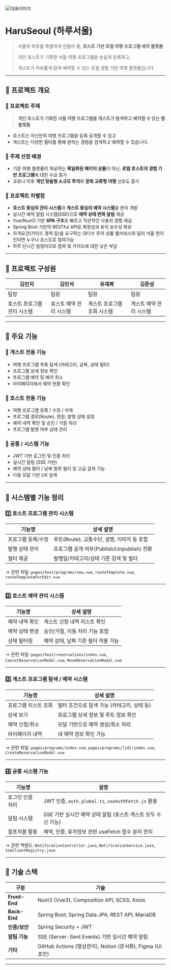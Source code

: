 ![대표이미지](https://github.com/user-attachments/assets/28920dfe-03a0-4ffe-b74f-41cc5ae70e16)

# HaruSeoul (하루서울)
> 서울의 하루를 특별하게 만들어 줄, **호스트 기반 로컬 여행 프로그램 예약 플랫폼**
> 
> 개인 호스트가 기획한 서울 여행 프로그램을 손쉽게 등록하고,
> 
> 게스트가 자유롭게 탐색·예약할 수 있는 로컬 경험 기반 여행 플랫폼입니다.

---


## 📌 프로젝트 개요

### 🔹 프로젝트 주제
> **개인 호스트가 기획한 서울 여행 프로그램을 게스트가 탐색하고 예약할 수 있는 웹 플랫폼**

- 호스트는 자신만의 여행 프로그램을 등록·공개할 수 있고  
- 게스트는 다양한 필터를 통해 원하는 경험을 검색하고 예약할 수 있습니다.

### 🔹 주제 선정 배경
- 기존 여행 플랫폼이 제공하는 **획일화된 패키지 상품**이 아닌,
  **로컬 호스트의 경험 기반 프로그램**에 대한 수요 증가
- 코로나 이후 **개인 맞춤형 소규모 투어**와 **문화 교류형 여행** 선호도 증가

### 🔹 프로젝트 차별점
- **호스트 중심의 관리 시스템**과 **게스트 중심의 예약 시스템**을 분리 개발
- 실시간 예약 알림 시스템(SSE)으로 **예약 상태 변화 알림** 제공
- Vue/Nuxt3 기반 **SPA 구조**로 빠르고 직관적인 사용자 경험 제공
- Spring Boot 기반의 RESTful API로 확장성과 유지 보수성 확보
- 자격요건(가이드 경력 등)을 요구하는 대다수 투어 상품 웹서비스와 달리 서울 현지인이면 누구나 호스트로 참여가능
- 하루 단시간 일정이므로 참여 및 가이드에 대한 낮은 부담

---


## 📌 프로젝트 구성원

| 김민지               | 김민석                | 유재복                | 김준성                |
|----------------------|-----------------------|-----------------------|-----------------------|
| 팀장                 | 팀원                  | 팀원                  | 팀원                  |
| 호스트 프로그램 관리 시스템 | 호스트 예약 관리 시스템 | 게스트 프로그램 조회 시스템 | 게스트 예약 관리 시스템 |


***



## 📌 주요 기능

### 🔹 게스트 전용 기능
- 여행 프로그램 목록 탐색 (카테고리, 날짜, 상태 필터)
- 프로그램 상세 정보 확인
- 프로그램 예약 및 예약 취소
- 마이페이지에서 예약 현황 확인

### 🔹 호스트 전용 기능
- 여행 프로그램 등록 / 수정 / 삭제
- 프로그램 경로(Route), 정원, 발행 상태 설정
- 예약 내역 확인 및 승인 / 거절 처리
- 프로그램 발행 여부 상태 관리

### 🔹 공통 / 시스템 기능
- JWT 기반 로그인 및 인증 처리
- 실시간 알림 (SSE 기반)
- 예약 상태 필터 / 날짜 범위 필터 등 고급 검색 기능
- 다중 모달 기반 UX 설계

---


## 📌 시스템별 기능 정리

### 1️⃣ 호스트 프로그램 관리 시스템

| 기능명 | 상세 설명 |
|--------|----------|
| 프로그램 등록/수정 | 루트(Route), 교통수단, 설명, 이미지 등 포함 |
| 발행 상태 관리 | 프로그램 공개 여부(Publish/Unpublish) 전환 |
| 필터 제공 | 발행일/카테고리/상태 기준 검색 및 필터 |

→ 관련 파일: `pages/host/programs/new.vue`, `routeTemplete.vue`, `routeTempleteForEdit.vue`

---

### 2️⃣ 호스트 예약 관리 시스템

| 기능명 | 상세 설명 |
|--------|----------|
| 예약 내역 확인 | 게스트 신청 내역 리스트 확인 |
| 예약 상태 변경 | 승인/거절, 이동 처리 기능 포함 |
| 상태 필터링 | 예약 상태, 날짜 기준 필터 적용 가능 |

→ 관련 파일: `pages/host/reservations/index.vue`, `CancelReservationModal.vue`, `MoveReservationModal.vue`

---

### 3️⃣ 게스트 프로그램 탐색 / 예약 시스템

| 기능명 | 상세 설명 |
|--------|----------|
| 프로그램 리스트 조회 | 필터 조건으로 탐색 가능 (카테고리, 상태 등) |
| 상세 보기 | 프로그램 상세 정보 및 루트 정보 확인 |
| 예약 신청/취소 | 모달 기반으로 예약 생성/취소 처리 |
| 마이페이지 내역 | 내 예약 정보 확인 가능 |

→ 관련 파일: `pages/programs/index.vue`, `pages/programs/[id]/index.vue`, `CreateReservationModal.vue`

---

### 4️⃣ 공통 시스템 기능

| 기능명 | 설명 |
|--------|------|
| 로그인 인증 처리 | JWT 인증, `auth.global.ts`, `useAuthFetch.js` 활용 |
| 알림 시스템 | SSE 기반 실시간 예약 상태 알림 (호스트·게스트 모두 수신 가능) |
| 컴포저블 활용 | 예약, 인증, 유저정보 관련 useFetch 함수 분리 관리 |

→ 관련 백엔드: `NotificationController.java`, `NotificationService.java`, `SseClientRegistry.java`

---


## 📌 기술 스택

| 구분 | 기술 |
|------|------|
| **Front-End** | Nuxt3 (Vue3), Composition API, SCSS, Axios |
| **Back-End** | Spring Boot, Spring Data JPA, REST API, MariaDB |
| **인증/보안** | Spring Security + JWT |
| **알림 기능** | SSE (Server-Sent Events) 기반 실시간 예약 알림 |
| **기타** | GitHub Actions (형상관리), Notion (문서화), Figma (UI 초안) |

---
